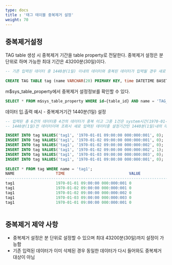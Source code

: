 ```yaml
---
type: docs
title : '태그 테이블 중복제거 설정'
weight: 70
---
```


## 중복제거설정
TAG table 생성 시 중복제거 기간을 table property로 전달한다. 중복제거 설정은 분단위로 하며 가능한 최대 기간은 43200분(30일)이다.  
  
```sql
-- 기존 입력된 데이터 중 1440분(1일) 이내의 데이터와 중복된 데이터가 입력될 경우 새로 입력된 데이터를 삭제
  
CREATE TAG TABLE tag (name VARCHAR(20) PRIMARY KEY, time DATETIME BASETIME, value DOUBLE SUMMARIZED) TAG_DUPLICATE_CHECK_DURATION=1440;
```
  
m$sys_table_property에서 중복제거 설정정보를 확인할  수 있다.
```sql
SELECT * FROM m$sys_table_property WHERE id={table_id} AND name = 'TAG_DUPLICATE_CHECK_DURATION';
```
  
데이터 입.출력 예시 - 중복제거기간 1440분(1일) 설정
```sql
-- 입력된 총 6건의 데이터중 4건의 데이터가 중복 이고 그중 1건은 system시간(1970-01-03 09:00:00 000:000:003)으로 부터
-- 1440분(1일)전 데이터이며 조회시 새로 입력된 데이터중 설정기간인 1440분(1일)내의 데이터와 중북인 데이터가 출력이 안됨

INSERT INTO tag VALUES('tag1', '1970-01-01 09:00:00 000:000:001', 0);
INSERT INTO tag VALUES('tag1', '1970-01-02 09:00:00 000:000:001', 0);    
INSERT INTO tag VALUES('tag1', '1970-01-02 09:00:00 000:000:002', 0);
INSERT INTO tag VALUES('tag1', '1970-01-02 09:00:00 000:000:002', 1);
INSERT INTO tag VALUES('tag1', '1970-01-03 09:00:00 000:000:003', 0);
INSERT INTO tag VALUES('tag1', '1970-01-01 09:00:00 000:000:001', 0);
    
SELECT * FROM tag WHERE name = 'tag1';
NAME                  TIME                            VALUE                       
--------------------------------------------------------------------------------------
tag1                  1970-01-01 09:00:00 000:000:001 0
tag1                  1970-01-02 09:00:00 000:000:001 0                           
tag1                  1970-01-02 09:00:00 000:000:002 0
tag1                  1970-01-03 09:00:00 000:000:003 0      
tag1                  1970-01-01 09:00:00 000:000:001 0
  
```
  
## 중복제거 제약 사항
* 중복제거 설정은 분 단위로 설정할 수 있으며 최대 43200분(30일)까지 설정이 가능함  
* 기존 입력된 데이터가 이미 삭제된 경우 동일한 데이터가 다시 들어와도 중복제거 대상이 아님  
